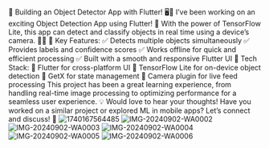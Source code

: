 🚀 Building an Object Detector App with Flutter! 🖥️📱
I’ve been working on an exciting Object Detection App using Flutter! 🎯 With the power of TensorFlow Lite, this app can detect and classify objects in real time using a device’s camera. 📸✨
🔹 Key Features:
 ✅ Detects multiple objects simultaneously
 ✅ Provides labels and confidence scores
 ✅ Works offline for quick and efficient processing
 ✅ Built with a smooth and responsive Flutter UI
📌 Tech Stack:
 🔹 Flutter for cross-platform UI
 🔹 TensorFlow Lite for on-device object detection
 🔹 GetX for state management
 🔹 Camera plugin for live feed processing
This project has been a great learning experience, from handling real-time image processing to optimizing performance for a seamless user experience. 💡
Would love to hear your thoughts! Have you worked on a similar project or explored ML in mobile apps? Let’s connect and discuss! 🚀
![1740167564485](https://github.com/user-attachments/assets/2c1a73cf-6578-4d0b-8fb6-2ac1cfa2c197)
![IMG-20240902-WA0002](https://github.com/user-attachments/assets/fd0cc9aa-bf70-4441-b722-709e37263ba6)
![IMG-20240902-WA0003](https://github.com/user-attachments/assets/e3e2978d-5d86-4a79-85fc-82115704eea4)
![IMG-20240902-WA0004](https://github.com/user-attachments/assets/4ad29dcb-34eb-439b-8af9-09cb7546d92b)
![IMG-20240902-WA0005](https://github.com/user-attachments/assets/ecf54657-ca8c-47ee-b7c6-10bac2baae80)
![IMG-20240902-WA0006](https://github.com/user-attachments/assets/9cf09327-3295-47e7-b03d-c0e89c67d3a1)


 
